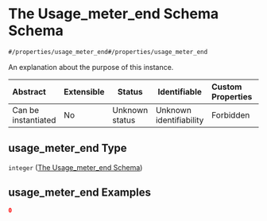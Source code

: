 # The Usage_meter_end Schema Schema

```txt
#/properties/usage_meter_end#/properties/usage_meter_end
```

An explanation about the purpose of this instance.


| Abstract            | Extensible | Status         | Identifiable            | Custom Properties | Additional Properties | Access Restrictions | Defined In                                                                                          |
| :------------------ | ---------- | -------------- | ----------------------- | :---------------- | --------------------- | ------------------- | --------------------------------------------------------------------------------------------------- |
| Can be instantiated | No         | Unknown status | Unknown identifiability | Forbidden         | Allowed               | none                | [policy_transaction.schema.json\*](../../out/policy_transaction.schema.json "open original schema") |

## usage_meter_end Type

`integer` ([The Usage_meter_end Schema](policy_transaction-properties-the-usage_meter_end-schema.md))

## usage_meter_end Examples

```json
0
```
